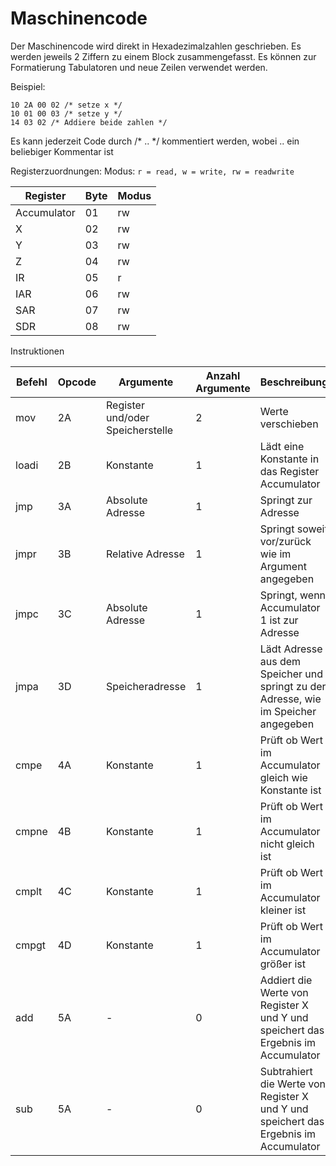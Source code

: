 ﻿# Maschinencode

Der Maschinencode wird direkt in Hexadezimalzahlen geschrieben. Es werden jeweils 2 Ziffern zu einem Block zusammengefasst. Es können zur Formatierung Tabulatoren und neue Zeilen verwendet werden.

Beispiel:

```
10 2A 00 02 /* setze x */
10 01 00 03 /* setze y */
14 03 02 /* Addiere beide zahlen */
```

Es kann jederzeit Code durch /* .. */ kommentiert werden, wobei .. ein beliebiger Kommentar ist

Registerzuordnungen:
Modus: ```r = read, w = write, rw = readwrite```

|Register|Byte|Modus|
|--------|----|-----|
|Accumulator|01|rw|
|X|02|rw|
|Y|03|rw|
|Z|04|rw|
|IR|05|r|
|IAR|06|rw|
|SAR|07|rw|
|SDR|08|rw|

Instruktionen

|Befehl |Opcode|Argumente|Anzahl Argumente|Beschreibung|
|-------|------|---------|----------------|------------|
|mov    |2A    |Register und/oder Speicherstelle |2|Werte verschieben|
|loadi  |2B    |Konstante|1|Lädt eine Konstante in das Register Accumulator|
|jmp    |3A    |Absolute Adresse|1|Springt zur Adresse|
|jmpr   |3B    |Relative Adresse|1|Springt soweit vor/zurück wie im Argument angegeben|
|jmpc   |3C    |Absolute Adresse|1|Springt, wenn Accumulator 1 ist zur Adresse|
|jmpa   |3D    |Speicheradresse|1|Lädt Adresse aus dem Speicher und springt zu der Adresse, wie im Speicher angegeben|
|cmpe   |4A    |Konstante             |1|Prüft ob Wert im Accumulator gleich wie Konstante ist|
|cmpne  |4B    |Konstante|1|Prüft ob Wert im Accumulator nicht gleich ist|
|cmplt  |4C    |Konstante|1|Prüft ob Wert im Accumulator kleiner ist|
|cmpgt  |4D    |Konstante|1|Prüft ob Wert im Accumulator größer ist|
|add    |5A    |-|0|Addiert die Werte von Register X und Y  und speichert das Ergebnis im Accumulator|
|sub    |5A    |-|0|Subtrahiert die Werte von Register X und Y  und speichert das Ergebnis im Accumulator|